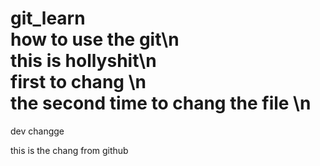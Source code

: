 # git_learn<br>how to use the  git\n<br>this is hollyshit\n<br>first to chang \n<br>the second time to chang the file \n<br>

dev changge



this is the chang from github
